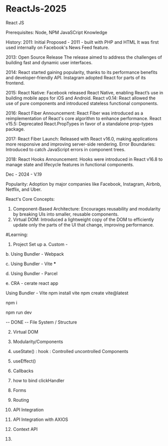 # ReactJs-2025

React JS

Prerequisites:
Node, NPM
JavaSCript Knowledge

History:
2011:
Initial Proposed - 2011 - built with PHP and HTML
It was first used internally on Facebook's News Feed feature.

2013:
Open Source Release
The release aimed to address the challenges of building fast and dynamic user interfaces.

2014:
React started gaining popularity, thanks to its performance benefits and developer-friendly API. Instagram adopted React for parts of its frontend.

2015:
React Native: Facebook released React Native, enabling React’s use in building mobile apps for iOS and Android.
React v0.14: React allowed the use of pure components and introduced stateless functional components.

2016:
React Fiber Announcement: React Fiber was introduced as a reimplementation of React's core algorithm to enhance performance.
React v15.5: Deprecated React.PropTypes in favor of a standalone prop-types package.

2017:
React Fiber Launch: Released with React v16.0, making applications more responsive and improving server-side rendering.
Error Boundaries: Introduced to catch JavaScript errors in component trees.

2018:
React Hooks Announcement: Hooks were introduced in React v16.8 to manage state and lifecycle features in functional components.

Dec - 2024 - V.19

Popularity:
Adoption by major companies like Facebook, Instagram, Airbnb, Netflix, and Uber.

React's Core Concepts:

1. Component-Based Architecture: Encourages reusability and modularity by breaking UIs into smaller, reusable components.
2. Virtual DOM: Introduced a lightweight copy of the DOM to efficiently update only the parts of the UI that change, improving performance.

#Learning:

1. Project Set up
   a. Custom -

b. Using Bundler - Webpack

c. Using Bundler - Vite **\***

d. Using Bundler - Parcel

e. CRA - cerate react app

Using Bundler - Vite
npm install vite
npm create vite@latest

npm i

npm run dev

-- DONE
-- File System / Structure

2. Virtual DOM

3. Modularity/Components
4. useState() : hook : Controlled uncontrolled Components
5. useEffect()
6. Callbacks
7. how to bind clickHandler
8. Forms
9. Routing
10. API Integration
11. API Integration with AXIOS
12. Context API
13.
